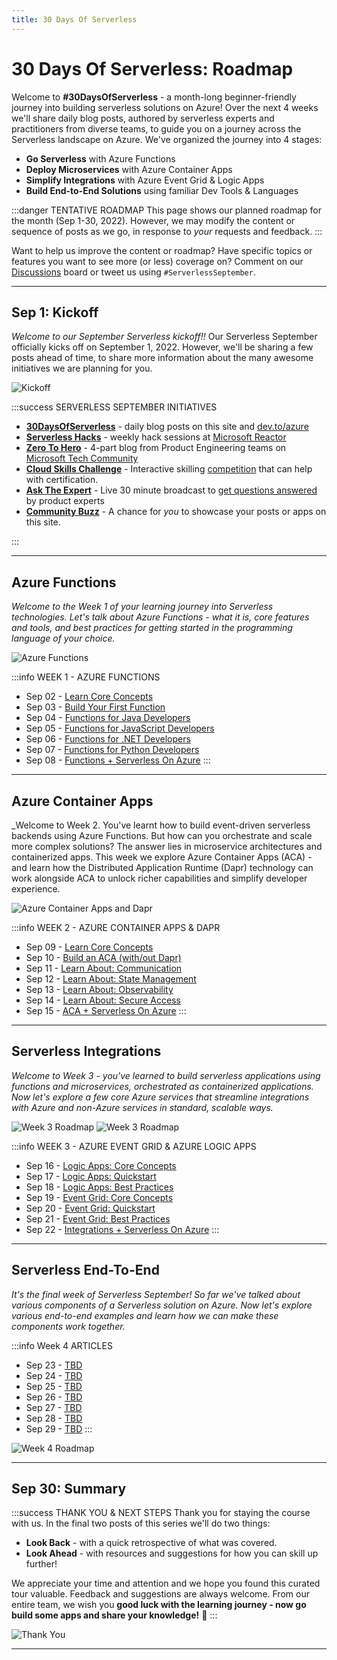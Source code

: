 ```yaml
---
title: 30 Days Of Serverless
---
```


# 30 Days Of Serverless: Roadmap

Welcome to **#30DaysOfServerless** - a month-long beginner-friendly journey into building serverless solutions on Azure! Over the next 4 weeks we'll share daily blog posts, authored by serverless experts and practitioners from diverse teams, to guide you on a journey across the Serverless landscape on Azure. We've organized the journey into 4 stages:

 * **Go Serverless** with Azure Functions
 * **Deploy Microservices** with Azure Container Apps
 * **Simplify Integrations** with Azure Event Grid & Logic Apps
 * **Build End-to-End Solutions** using familiar Dev Tools & Languages


:::danger TENTATIVE ROADMAP
This page shows our planned roadmap for the month (Sep 1-30, 2022). However, we may modify the content or sequence of posts as we go, in response to _your_ requests and feedback. 
::: 

Want to help us improve the content or roadmap? Have specific topics or features you want to see more (or less) coverage on? Comment on our [Discussions](https://github.com/Azure/Cloud-Native/discussions) board or tweet us using `#ServerlessSeptember`.

---

## Sep 1: Kickoff 

_Welcome to our September Serverless kickoff!!_ Our Serverless September officially kicks off on September 1, 2022. However, we'll be sharing a few posts ahead of time, to share more information about the many awesome initiatives we are planning for you.

![Kickoff](../../../static/img/banners/empty.png)

:::success SERVERLESS SEPTEMBER INITIATIVES
 * [**30DaysOfServerless**](/blog/kickoff) - daily blog posts on this site and [dev.to/azure](https://dev.to/azure)
 * [**Serverless Hacks**](blog/) - weekly hack sessions at [Microsoft Reactor](https://developer.microsoft.com/en-us/reactor/)
 * [**Zero To Hero**](blog/) - 4-part blog from Product Engineering teams on [Microsoft Tech Community](https://techcommunity.microsoft.com/t5/apps-on-azure-blog/bg-p/AppsonAzureBlog)
 * [**Cloud Skills Challenge**](blog/) - Interactive skilling [competition](https://docs.microsoft.com/en-us/learn/challenges?id=b950cd7a-d456-46ab-81ba-3bd1ad86dc1c) that can help with certification.
 * [**Ask The Expert**](/blog) - Live 30 minute broadcast to [get questions answered](https://docs.microsoft.com/en-us/shows/ask-the-expert/) by product experts 
 * [**Community Buzz**](/blog) - A chance for *you* to showcase your posts or apps on this site.
 
:::


---

## Azure Functions

_Welcome to the Week 1 of your learning journey into Serverless technologies. Let's talk about Azure Functions - what it is, core features and tools, and best practices for getting started in the programming language of your choice._

![Azure Functions](../../../static/img/banners/functions.png)

:::info WEEK 1 - AZURE FUNCTIONS
 * Sep 02 - [Learn Core Concepts](blog/)
 * Sep 03 - [Build Your First Function](blog/)
 * Sep 04 - [Functions for Java Developers](blog/)
 * Sep 05 - [Functions for JavaScript Developers](blog/)
 * Sep 06 - [Functions for .NET Developers](blog/)
 *  Sep 07 - [Functions for Python Developers](blog/)
 * Sep 08 - [Functions + Serverless On Azure](blog/)
:::

---

## Azure Container Apps

_Welcome to Week 2. You've learnt how to build event-driven serverless backends using Azure Functions. But how can you orchestrate and scale more complex solutions? The answer lies in microservice architectures and containerized apps. This week we explore Azure Container Apps (ACA) - and learn how the Distributed Application Runtime (Dapr) technology can work alongside ACA to unlock richer capabilities and simplify developer experience.

![Azure Container Apps and Dapr](../../../static/img/banners/container-apps.png)

:::info WEEK 2 - AZURE CONTAINER APPS & DAPR
 *  Sep 09 - [Learn Core Concepts](blog/)
 *  Sep 10 - [Build an ACA (with/out Dapr)](blog/)
 *  Sep 11 - [Learn About: Communication](blog/)
 *  Sep 12 - [Learn About: State Management](blog/)
 *  Sep 13 - [Learn About: Observability](blog/)
 *  Sep 14 - [Learn About: Secure Access](blog/)
 *  Sep 15 - [ACA + Serverless On Azure](blog/)
:::

---

## Serverless Integrations

_Welcome to Week 3 - you've learned to build serverless applications using functions and microservices, orchestrated as containerized applications. Now let's explore a few core Azure services that streamline integrations with Azure and non-Azure services in standard, scalable ways._


![Week 3 Roadmap](../../../static/img/banners/event-grid.png)
![Week 3 Roadmap](../../../static/img/banners/logic-apps.png)

:::info WEEK 3 - AZURE EVENT GRID & AZURE LOGIC APPS
 *  Sep 16 - [Logic Apps: Core Concepts](blog/)
 *  Sep 17 - [Logic Apps: Quickstart](blog/)
 *  Sep 18 - [Logic Apps: Best Practices](blog/)
 *  Sep 19 - [Event Grid: Core Concepts](blog/)
 *  Sep 20 - [Event Grid: Quickstart](blog/)
 *  Sep 21 - [Event Grid: Best Practices](blog/)
 *  Sep 22 - [Integrations + Serverless On Azure](blog/)
:::

---

## Serverless End-To-End

_It's the final week of Serverless September! So far we've talked about various components of a Serverless solution on Azure. Now let's explore various end-to-end examples and learn how we can make these components work together._

:::info Week 4 ARTICLES
 *  Sep 23 -  [TBD](blog/)
 *  Sep 24 -  [TBD](blog/)
 *  Sep 25 -  [TBD](blog/)
 *  Sep 26 -  [TBD](blog/)
 *  Sep 27 -  [TBD](blog/)
 *  Sep 28 -  [TBD](blog/)
 *  Sep 29 -  [TBD](blog/)
:::

![Week 4 Roadmap](../../../static/img/banners/end-to-end.png)

---

## Sep 30: Summary

:::success THANK YOU & NEXT STEPS
Thank you for staying the course with us. In the final two posts of this series we'll do two things:
 * **Look Back** - with a quick retrospective of what was covered.
 * **Look Ahead** - with resources and suggestions for how you can skill up further!

We appreciate your time and attention and we hope you found this curated tour valuable. Feedback and suggestions are always welcome. From our entire team, we wish you **good luck with the learning journey - now go build some apps and share your knowledge!** 🎉
:::

![Thank You](../../../static/img/banners/empty.png)

---